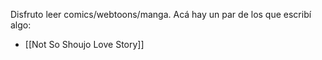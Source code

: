 Disfruto leer comics/webtoons/manga. Acá hay un par de los que escribí algo:

-   [[Not So Shoujo Love Story]]
